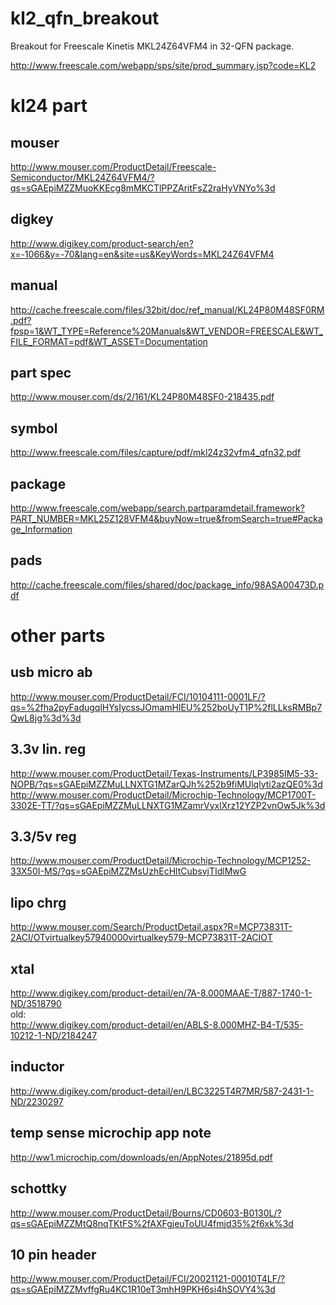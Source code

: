 kl2_qfn_breakout
================

Breakout for Freescale Kinetis MKL24Z64VFM4 in 32-QFN package.

http://www.freescale.com/webapp/sps/site/prod_summary.jsp?code=KL2

kl24 part
=====
mouser
-----
http://www.mouser.com/ProductDetail/Freescale-Semiconductor/MKL24Z64VFM4/?qs=sGAEpiMZZMuoKKEcg8mMKCTlPPZAritFsZ2raHyVNYo%3d

digkey
-----
http://www.digikey.com/product-search/en?x=-1066&y=-70&lang=en&site=us&KeyWords=MKL24Z64VFM4

manual
-----
http://cache.freescale.com/files/32bit/doc/ref_manual/KL24P80M48SF0RM.pdf?fpsp=1&WT_TYPE=Reference%20Manuals&WT_VENDOR=FREESCALE&WT_FILE_FORMAT=pdf&WT_ASSET=Documentation

part spec
-----
http://www.mouser.com/ds/2/161/KL24P80M48SF0-218435.pdf

symbol
-----
http://www.freescale.com/files/capture/pdf/mkl24z32vfm4_qfn32.pdf

package
-----
http://www.freescale.com/webapp/search.partparamdetail.framework?PART_NUMBER=MKL25Z128VFM4&buyNow=true&fromSearch=true#Package_Information

pads
-----
http://cache.freescale.com/files/shared/doc/package_info/98ASA00473D.pdf

other parts
=====
usb micro ab
-----
http://www.mouser.com/ProductDetail/FCI/10104111-0001LF/?qs=%2fha2pyFadugqlHYsIycssJOmamHIEU%252boUyT1P%2flLLksRMBp7QwL8jg%3d%3d

3.3v lin. reg
-----
http://www.mouser.com/ProductDetail/Texas-Instruments/LP3985IM5-33-NOPB/?qs=sGAEpiMZZMuLLNXTG1MZarQJh%252b9fiMUlqlyti2azQE0%3d
http://www.mouser.com/ProductDetail/Microchip-Technology/MCP1700T-3302E-TT/?qs=sGAEpiMZZMuLLNXTG1MZamrVyxlXrz12YZP2vnOw5Jk%3d

3.3/5v reg
-----
http://www.mouser.com/ProductDetail/Microchip-Technology/MCP1252-33X50I-MS/?qs=sGAEpiMZZMsUzhEcHltCubsvjTIdlMwG

lipo chrg
-----
http://www.mouser.com/Search/ProductDetail.aspx?R=MCP73831T-2ACI/OTvirtualkey57940000virtualkey579-MCP73831T-2ACIOT

xtal
-----
http://www.digikey.com/product-detail/en/7A-8.000MAAE-T/887-1740-1-ND/3518790  
old:  
http://www.digikey.com/product-detail/en/ABLS-8.000MHZ-B4-T/535-10212-1-ND/2184247

inductor
-----
http://www.digikey.com/product-detail/en/LBC3225T4R7MR/587-2431-1-ND/2230297

temp sense microchip app note
-----
http://ww1.microchip.com/downloads/en/AppNotes/21895d.pdf

schottky
-----
http://www.mouser.com/ProductDetail/Bourns/CD0603-B0130L/?qs=sGAEpiMZZMtQ8nqTKtFS%2fAXFgjeuToUU4fmjd35%2f6xk%3d

10 pin header
-----
http://www.mouser.com/ProductDetail/FCI/20021121-00010T4LF/?qs=sGAEpiMZZMvffgRu4KC1R10eT3mhH9PKH6si4hSOVY4%3d

